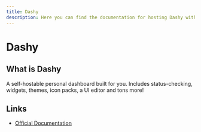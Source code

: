 ```yaml
---
title: Dashy
description: Here you can find the documentation for hosting Dashy with Coolify.
---
```


# Dashy

## What is Dashy

A self-hostable personal dashboard built for you. Includes status-checking, widgets, themes, icon packs, a UI editor and tons more!

## Links

- [Official Documentation](https://dashy.to/docs?utm_source=coolify.io)

